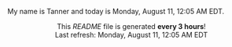 My name is Tanner and today is Monday, August 11, 12:05 AM EDT.

<p align="center">This <i>README</i> file is generated <b>every 3 hours</b>!</br>Last refresh: Monday, August 11, 12:05 AM EDT<br /></p>
